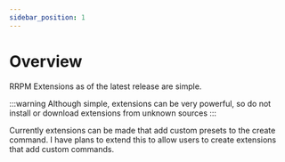 ```yaml
---
sidebar_position: 1
---
```


# Overview

RRPM Extensions as of the latest release are simple.

:::warning
Although simple, extensions can be very powerful, so do not install or download extensions from unknown sources
:::

Currently extensions can be made that add custom presets to the create command. I have plans to extend this to allow users to create extensions that add custom commands.